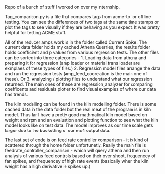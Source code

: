 Repo of a bunch of stuff I worked on over my internship.

Tag_comparison.py is a file that compares tags from acme-to for offline testing. You can see the differences of two tags at the same time stamps or plot the tags to see visually if they are behaving as you expect. It was pretty helpful for testing ACME stuff.

All of the reducer amps work is in the folder called Current Spike. The current data folder holds my cached Athena Querries, the results folder holds coefficient and p values from various regression tests. The other files can be sorted into three categories - 1. Loading data from athena and preparing it for regression (amp loader or material trans loader are exmplaes of these types of files.) 2. Regression model files arrange the data and run the regression tests (amp_feed_coorelation is the main one of these). Or 3. Analyzing / plotting files to understand what our regression returned. The main ones of these are regression_analyzer for comparing coefficents and residuals plotter to find visual examples of where our data has trends.

The kiln modelling can be found in the kiln modelling folder. There is some cached data in the data folder but the real meat of the program is in kiln model. Thus far I have a pretty good mathmatical kiln model based on weight and rpm and an evaluation and plotting function to see what the kiln model looks like on test data. The model improves as our time scale gets larger due to the bucketting of our ms4 output data.

The last set of code is on feed rate controller comparison - it is kind of scattered through the home folder unfortunetly. Really the main file is feedrate_controller_comparison - which will query athena and then run analysis of various feed controls based on their over shoot, frequencey of fan spikes, and frequencey of high rate events (basically when the kiln weight has a high derivative ie spikes up.)